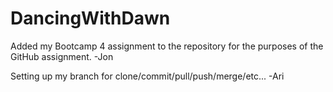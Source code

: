 # DancingWithDawn
Added my Bootcamp 4 assignment to the repository for the purposes of the GitHub assignment. -Jon

Setting up my branch for clone/commit/pull/push/merge/etc... -Ari
